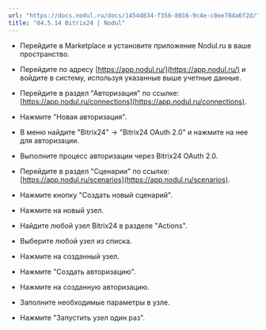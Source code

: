 ```yaml
---
url: "https://docs.nodul.ru/docs/1454d834-f356-8016-9c4e-c0ee78da6f2d/"
title: "04.5.14 Bitrix24 | Nodul"
---
```


- Перейдите в Marketplace и установите приложение Nodul.ru в ваше пространство.

- Перейдите по адресу [https://app.nodul.ru/](https://app.nodul.ru/) и войдите в систему, используя указанные выше учетные данные.

- Перейдите в раздел "Авторизация" по ссылке: [https://app.nodul.ru/connections](https://app.nodul.ru/connections).

- Нажмите "Новая авторизация".

- В меню найдите "Bitrix24" -> "Bitrix24 OAuth 2.0" и нажмите на нее для авторизации.

- Выполните процесс авторизации через Bitrix24 OAuth 2.0.

- Перейдите в раздел "Сценарии" по ссылке: [https://app.nodul.ru/scenarios](https://app.nodul.ru/scenarios).

- Нажмите кнопку "Создать новый сценарий".

- Нажмите на новый узел.

- Найдите любой узел Bitrix24 в разделе "Actions".

- Выберите любой узел из списка.

- Нажмите на созданный узел.

- Нажмите "Создать авторизацию".

- Нажмите на созданную авторизацию.

- Заполните необходимые параметры в узле.

- Нажмите "Запустить узел один раз".